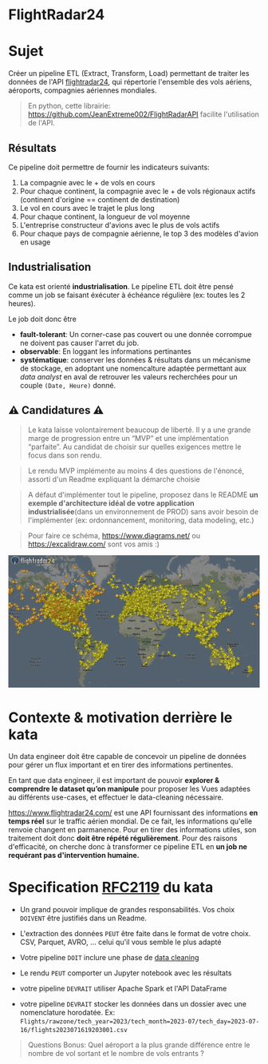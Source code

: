 # FlightRadar24

# Sujet


Créer un pipeline ETL (Extract, Transform, Load) permettant de traiter les données de l'API [flightradar24](https://www.flightradar24.com/), qui répertorie l'ensemble des vols aériens, aéroports, compagnies aériennes mondiales.

> En python, cette librairie: https://github.com/JeanExtreme002/FlightRadarAPI facilite l'utilisation de l'API.

## Résultats

Ce pipeline doit permettre de fournir les indicateurs suivants:
1. La compagnie avec le + de vols en cours
2. Pour chaque continent, la compagnie avec le + de vols régionaux actifs (continent d'origine == continent de destination)
3. Le vol en cours avec le trajet le plus long
4. Pour chaque continent, la longueur de vol moyenne
5. L'entreprise constructeur d'avions avec le plus de vols actifs
6. Pour chaque pays de compagnie aérienne, le top 3 des modèles d'avion en usage

## Industrialisation

Ce kata est orienté **industrialisation**. Le pipeline ETL doit être pensé comme un job se faisant éxécuter à échéance régulière (ex: toutes les 2 heures).

Le job doit donc être
* **fault-tolerant**: Un corner-case pas couvert ou une donnée corrompue ne doivent pas causer l'arret du job.
* **observable**: En loggant les informations pertinantes
* **systématique**: conserver les données & résultats dans un mécanisme de stockage, en adoptant une nomencalture adaptée permettant aux _data analyst_ en aval de retrouver les valeurs recherchées pour un couple `(Date, Heure)` donné.


## ⚠️ Candidatures ⚠️


> Le kata laisse volontairement beaucoup de liberté. Il y a une grande marge de progression entre un “MVP” et une implémentation “parfaite”. Au candidat de choisir sur quelles exigences mettre le focus dans son rendu.

> Le rendu MVP implémente au moins 4 des questions de l'énoncé, assorti d'un Readme expliquant la démarche choisie

> A défaut d'implémenter tout le pipeline, proposez dans le README **un exemple d'architecture idéal de votre application industrialisée**(dans un environnement de PROD) sans avoir besoin de l'implémenter (ex: ordonnancement, monitoring, data modeling, etc.)

> Pour faire ce schéma, https://www.diagrams.net/ ou https://excalidraw.com/ sont vos amis :)


![flightradarimage](media-assets/flightradar.png)


# Contexte & motivation derrière le kata


Un data engineer doit être capable de concevoir un pipeline de données pour gérer un flux important et en tirer des informations pertinentes. 

 

En tant que data engineer, il est important de pouvoir **explorer & comprendre le dataset qu’on manipule** pour proposer les Vues adaptées au différents use-cases, et effectuer le data-cleaning nécessaire. 

https://www.flightradar24.com/ est une API fournissant des informations **en temps réel** sur le traffic aérien mondial. De ce fait, les informations qu'elle renvoie changent en parmanence. Pour en tirer des informations utiles, son traitement doit donc **doit être répété régulièrement**. Pour des raisons d'efficacité, on cherche donc à transformer ce pipeline ETL en **un job ne requérant pas d'intervention humaine.**


# Specification [RFC2119](https://microformats.org/wiki/rfc-2119-fr) du kata


* Un grand pouvoir implique de grandes responsabilités. Vos choix `DOIVENT` être justifiés dans un Readme. 

* L'extraction des données `PEUT` être faite dans le format de votre choix. CSV, Parquet, AVRO, ... celui qu'il vous semble le plus adapté

* Votre pipeline `DOIT` inclure une phase de [data cleaning](https://fr.wikipedia.org/wiki/Nettoyage_de_donn%C3%A9es)

* Le rendu `PEUT` comporter un Jupyter notebook avec les résultats

* votre pipeline `DEVRAIT` utiliser Apache Spark et l'API DataFrame

* votre pipeline `DEVRAIT` stocker les données dans un dossier avec une nomenclature horodatée. Ex: `Flights/rawzone/tech_year=2023/tech_month=2023-07/tech_day=2023-07-16/flights2023071619203001.csv`




> Questions Bonus: Quel aéroport a la plus grande différence entre le nombre de vol sortant et le nombre de vols entrants ?
